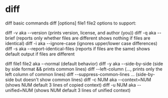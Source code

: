 # diff
diff basic commands
diff [options] file1 file2
options to support:

diff -v aka --version                  (prints version, license, and author (you))
diff -q aka --brief                    (reports only whether files are different
                                            shows nothing if files are identical)
diff -i aka --ignore-case              (ignores upper/lower case differences)
diff -s aka --report-identical-files   (reports if files are the same)
                                            shows default output if files are different

diff file1 file2  aka --normal       (default behavior)
diff -y aka --side-by-side           (side by side format && prints common lines)
diff --left-column                   (..., prints only the left column of common lines)
diff --suppress-common-lines ...     (side-by-side but doesn't show common lines)
diff -c NUM aka --context=NUM        (shows NUM default 3 lines of copied context)
diff -u NUM aka --unified=NUM        (shows NUM default 3 lines of unified context)
